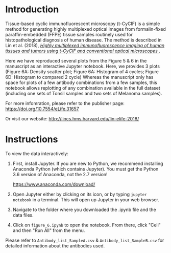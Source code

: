 Introduction
============

Tissue-based cyclic immunofluorescent microscopy (t-CyCIF) is a simple method
for generating highly multiplexed optical images from formalin-fixed
paraffin-embedded (FFPE) tissue samples routinely used for histopathological
diagnosis of human disease. The method is described in Lin et al. (2018),
[*Highly multiplexed immunofluorescence imaging of human tissues and tumors
using t-CyCIF and conventional optical microscopes*
](http://dx.doi.org/10.7554/eLife.31657).

Here we have reproduced several plots from the Figure 5 & 6 in the manuscript as an
interactive Jupyter notebook. Here, we provides 3 plots (Figure 6A: Density scatter 
plot; Figure 6A: Histogram of 4 cycles; Figure 6D: Histogram to compared 2 cycle)
Whereas the manuscript only has space for plots of a few antibody combinations from 
a few samples, this notebook allows replotting of any combination available in the 
full dataset (including one sets of Tonsil samples and two sets of Melanoma samples). 

For more infomration, please refer to the publisher page:
https://doi.org/10.7554/eLife.31657

Or visit our website:
http://lincs.hms.harvard.edu/lin-elife-2018/


Instructions
============

To view the data interactively:

1. First, install Jupyter. If you are new to Python, we recommend installing
   Anaconda Python (which contains Jupyter). You must get the Python 3.6
   version of Anaconda, not the 2.7 version!

   https://www.anaconda.com/download/

1. Open Jupyter either by clicking on its icon, or by typing `jupyter notebook`
   in a terminal. This will open up Jupyter in your web browser.

1. Navigate to the folder where you downloaded the .ipynb file and the data
   files.

1. Click on `figure_6.ipynb` to open the notebook. From there, click
   "Cell" and then "Run All" from the menu.

Please refer to `Antibody_list_SampleA.csv` & `Antibody_list_SampleB.csv` for
detailed information about the antibodies used.
